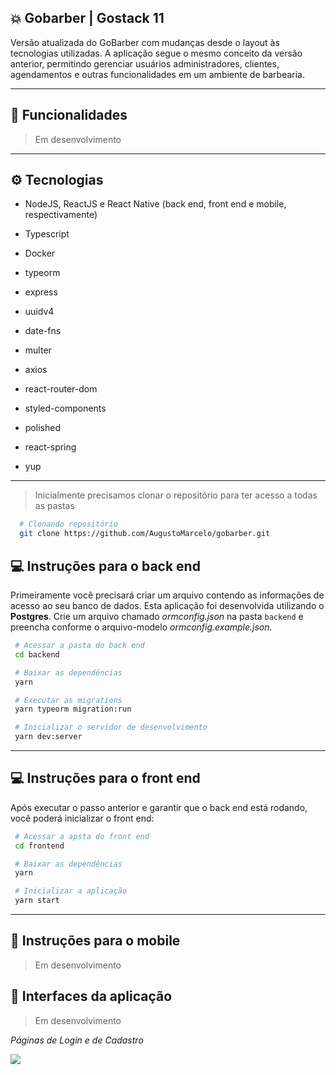 ## 💥 Gobarber | Gostack 11

Versão atualizada do GoBarber com mudanças desde o layout às tecnologias utilizadas. A aplicação segue o mesmo conceito da versão anterior, permitindo gerenciar usuários administradores, clientes, agendamentos e outras funcionalidades em um ambiente de barbearia.

---

## 🚀 Funcionalidades
 > Em desenvolvimento

---

## ⚙ Tecnologias
 - NodeJS, ReactJS e React Native (back end, front end e mobile, respectivamente)
 - Typescript
 - Docker

 - typeorm
 - express
 - uuidv4
 - date-fns
 - multer
 - axios
 - react-router-dom
 - styled-components
 - polished
 - react-spring
 - yup

---

> Inicialmente precisamos clonar o repositório para ter acesso a todas as pastas
```bash
  # Clonando repositório
  git clone https://github.com/AugustoMarcelo/gobarber.git
```

## 💻 Instruções para o back end

  Primeiramente você precisará criar um arquivo contendo as informações de acesso ao seu banco de dados. Esta aplicação foi desenvolvida utilizando o **Postgres**. Crie um arquivo chamado *ormconfig.json* na pasta `backend` e preencha conforme o arquivo-modelo *ormconfig.example.json*.
  
 ```bash
  # Acessar a pasta do back end
  cd backend

  # Baixar as dependências
  yarn

  # Executar as migrations
  yarn typeorm migration:run

  # Inicializar o servidor de desenvolvimento
  yarn dev:server
 ```

---

## 💻 Instruções para o front end
 
  Após executar o passo anterior e garantir que o back end está rodando, você poderá inicializar o front end:

 ```bash
  # Acessar a apsta do front end
  cd frontend

  # Baixar as dependências
  yarn

  # Inicializar a aplicação
  yarn start
 ```

---
 
## 📱 Instruções para o mobile
  > Em desenvolvimento

## 📸 Interfaces da aplicação
  > Em desenvolvimento

*Páginas de Login e de Cadastro*

<img src="https://user-images.githubusercontent.com/11545976/79991191-5e41a300-8488-11ea-9374-1a2a75278e75.gif" />
 
